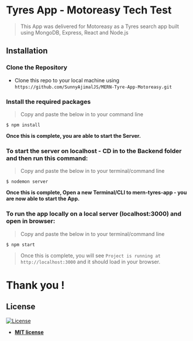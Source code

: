 # Tyres App - Motoreasy Tech Test
> This App was delivered for Motoreasy as a Tyres search app built using MongoDB, Express, React and Node.js


## Installation

### Clone the Repository
- Clone this repo to your local machine using `https://github.com/SunnyAjimalJS/MERN-Tyre-App-Motoreasy.git`

### Install the required packages
> Copy and paste the below in to your command line

```shell
$ npm install 
```

**Once this is complete, you are able to start the Server.** 

### To start the server on localhost - CD in to the Backend folder and then run this command: 
> Copy and paste the below in to your terminal/command line

```shell
$ nodemon server 
```

**Once this is complete, Open a new Terminal/CLI to mern-tyres-app - you are now able to start the App.** 

### To run the app locally on a local server (localhost:3000) and open in browser: 
> Copy and paste the below in to your terminal/command line

```shell
$ npm start  
```

> Once this is complete, you will see `Project is running at http://localhost:3000` and it should load in your browser.

# Thank you !

## License

[![License](http://img.shields.io/:license-mit-blue.svg?style=flat-square)](http://badges.mit-license.org)

- **[MIT license](http://opensource.org/licenses/mit-license.php)**
